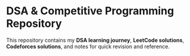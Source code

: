 # DSA & Competitive Programming Repository

This repository contains my **DSA learning journey**, **LeetCode solutions**, **Codeforces solutions**, and notes for quick revision and reference.  




